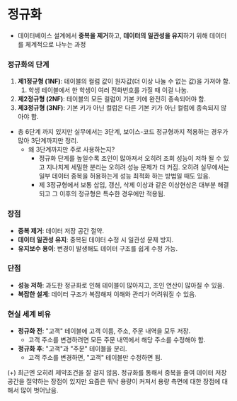 # 정규화

- 데이터베이스 설계에서 **중복을 제거**하고, **데이터의 일관성을 유지**하기 위해 데이터를 체계적으로 나누는 과정

### **정규화의 단계**
1. **제1정규형 (1NF)**: 테이블의 컬럼 값이 원자값(더 이상 나눌 수 없는 값)을 가져야 함.
    1. 학생 테이블에서 한 학생이 여러 전화번호를 가질 때 이걸 나눔.
2. **제2정규형 (2NF)**: 테이블의 모든 컬럼이 기본 키에 완전히 종속되어야 함.
3. **제3정규형 (3NF)**: 기본 키가 아닌 컬럼은 다른 기본 키가 아닌 컬럼에 종속되지 않아야 함.

- 총 6단계 까지 있지만 실무에서는 3단계, 보이스-코드 정규형까지 적용하는 경우가 많아 3단계까지만 정리.
    - 왜 3단계까지만 주로 사용하는지?
        - 정규화 단계를 높일수록 조인이 많아져서 오히려 조회 성능이 저하 될 수 있고 지나치계 세밀한 분리는 오히려 성능 문제가 더 커짐. 오히려 실무에서는 일부 데이터 중복을 허용하는게 성능 최적화 하는 방법일 때도 있음.
        - 제 3정규형에서 보통 삽입, 갱신, 삭제 이상과 같은 이상현상은 대부분 해결되고 그 이후의 정규형은 특수한 경우에만 적용됨.


### **장점**
- **중복 제거**: 데이터 저장 공간 절약.
- **데이터 일관성 유지**: 중복된 데이터 수정 시 일관성 문제 방지.
- **유지보수 용이**: 변경이 발생해도 데이터 구조를 쉽게 수정 가능.

### **단점**
- **성능 저하**: 과도한 정규화로 인해 테이블이 많아지고, 조인 연산이 많아질 수 있음.
- **복잡한 설계**: 데이터 구조가 복잡해져 이해와 관리가 어려워질 수 있음.

### **현실 세계 비유**
- **정규화 전**: "고객" 테이블에 고객 이름, 주소, 주문 내역을 모두 저장.
    - 고객 주소를 변경하려면 모든 주문 내역에서 해당 주소를 수정해야 함.
- **정규화 후**: "고객"과 "주문" 테이블을 분리.
    - 고객 주소를 변경하면, "고객" 테이블만 수정하면 됨.

(+) 최근엔 오히려 제약조건을 잘 걸지 않음. 정규화를 통해서 중복을 줄여 데이터 저장 공간을 절약하는 장점이 있지만 요즘은 워낙 용량이 커져서 용량 측면에 대한 장점에 대해서 많이 벗어났음.
